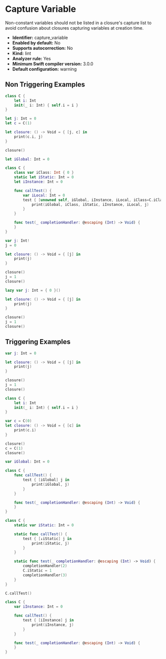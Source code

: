 # Capture Variable

Non-constant variables should not be listed in a closure's capture list to avoid confusion about closures capturing variables at creation time.

* **Identifier:** capture_variable
* **Enabled by default:** No
* **Supports autocorrection:** No
* **Kind:** lint
* **Analyzer rule:** Yes
* **Minimum Swift compiler version:** 3.0.0
* **Default configuration:** warning

## Non Triggering Examples

```swift
class C {
    let i: Int
    init(_ i: Int) { self.i = i }
}

let j: Int = 0
let c = C(1)

let closure: () -> Void = { [j, c] in
    print(c.i, j)
}

closure()
```

```swift
let iGlobal: Int = 0

class C {
    class var iClass: Int { 0 }
    static let iStatic: Int = 0
    let iInstance: Int = 0

    func callTest() {
        var iLocal: Int = 0
        test { [unowned self, iGlobal, iInstance, iLocal, iClass=C.iClass, iStatic=C.iStatic] j in
            print(iGlobal, iClass, iStatic, iInstance, iLocal, j)
        }
    }

    func test(_ completionHandler: @escaping (Int) -> Void) {
    }
}
```

```swift
var j: Int!
j = 0

let closure: () -> Void = { [j] in
    print(j)
}

closure()
j = 1
closure()
```

```swift
lazy var j: Int = { 0 }()

let closure: () -> Void = { [j] in
    print(j)
}

closure()
j = 1
closure()
```

## Triggering Examples

```swift
var j: Int = 0

let closure: () -> Void = { [j] in
    print(j)
}

closure()
j = 1
closure()
```

```swift
class C {
    let i: Int
    init(_ i: Int) { self.i = i }
}

var c = C(0)
let closure: () -> Void = { [c] in
    print(c.i)
}

closure()
c = C(1)
closure()
```

```swift
var iGlobal: Int = 0

class C {
    func callTest() {
        test { [iGlobal] j in
            print(iGlobal, j)
        }
    }

    func test(_ completionHandler: @escaping (Int) -> Void) {
    }
}
```

```swift
class C {
    static var iStatic: Int = 0

    static func callTest() {
        test { [↓iStatic] j in
            print(iStatic, j)
        }
    }

    static func test(_ completionHandler: @escaping (Int) -> Void) {
        completionHandler(2)
        C.iStatic = 1
        completionHandler(3)
    }
}

C.callTest()
```

```swift
class C {
    var iInstance: Int = 0

    func callTest() {
        test { [iInstance] j in
            print(iInstance, j)
        }
    }

    func test(_ completionHandler: @escaping (Int) -> Void) {
    }
}
```